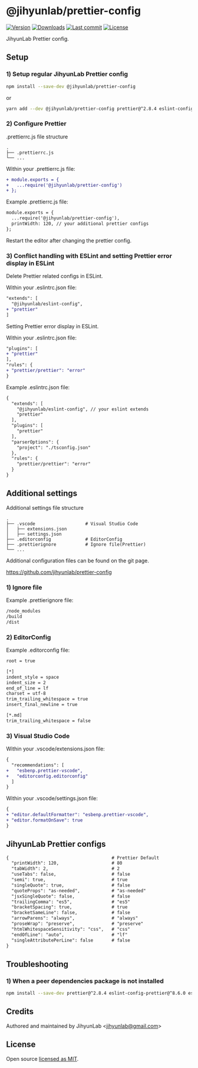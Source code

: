 # @jihyunlab/prettier-config

[![Version](https://img.shields.io/npm/v/@jihyunlab/prettier-config.svg?style=flat-square)](https://www.npmjs.com/package/@jihyunlab/prettier-config?activeTab=versions) [![Downloads](https://img.shields.io/npm/dt/@jihyunlab/prettier-config.svg?style=flat-square)](https://www.npmjs.com/package/@jihyunlab/prettier-config) [![Last commit](https://img.shields.io/github/last-commit/jihyunlab/prettier-config.svg?style=flat-square)](https://github.com/jihyunlab/prettier-config/graphs/commit-activity) [![License](https://img.shields.io/github/license/jihyunlab/prettier-config.svg?style=flat-square)](https://github.com/jihyunlab/prettier-config/blob/master/LICENSE)

JihyunLab Prettier config.

## Setup

### 1) Setup regular JihyunLab Prettier config

```bash
npm install --save-dev @jihyunlab/prettier-config
```

or

```bash
yarn add --dev @jihyunlab/prettier-config prettier@^2.8.4 eslint-config-prettier@^8.6.0 eslint-plugin-prettier@^4.2.1
```

### 2) Configure Prettier

.prettierrc.js file structure

    .
    ├── .prettierrc.js
    └── ...

Within your .prettierrc.js file:

```diff
+ module.exports = {
+   ...require('@jihyunlab/prettier-config')
+ };
```

Example .prettierrc.js file:

```diff
module.exports = {
  ...require('@jihyunlab/prettier-config'),
  printWidth: 120, // your additional prettier configs
};
```

Restart the editor after changing the prettier config.

### 3) Conflict handling with ESLint and setting Prettier error display in ESLint

Delete Prettier related configs in ESLint.

Within your .eslintrc.json file:

```diff
"extends": [
  "@jihyunlab/eslint-config",
+ "prettier"
]
```

Setting Prettier error display in ESLint.

Within your .eslintrc.json file:

```diff
"plugins": [
+ "prettier"
],
"rules": {
+ "prettier/prettier": "error"
}
```

Example .eslintrc.json file:

```diff
{
  "extends": [
    "@jihyunlab/eslint-config", // your eslint extends
    "prettier"
  ],
  "plugins": [
    "prettier"
  ],
  "parserOptions": {
    "project": "./tsconfig.json"
  },
  "rules": {
    "prettier/prettier": "error"
  }
}
```

## Additional settings

Additional settings file structure

    .
    ├── .vscode                   # Visual Studio Code
    │   ├── extensions.json
    │   ├── settings.json
    ├── .editorconfig             # EditorConfig
    ├── .prettierignore           # Ignore file(Prettier)
    └── ...

Additional configuration files can be found on the git page.

https://github.com/jihyunlab/prettier-config

### 1) Ignore file

Example .prettierignore file:

```diff
/node_modules
/build
/dist
```

### 2) EditorConfig

Example .editorconfig file:

```diff
root = true

[*]
indent_style = space
indent_size = 2
end_of_line = lf
charset = utf-8
trim_trailing_whitespace = true
insert_final_newline = true

[*.md]
trim_trailing_whitespace = false
```

### 3) Visual Studio Code

Within your .vscode/extensions.json file:

```diff
{
  "recommendations": [
+   "esbenp.prettier-vscode",
+   "editorconfig.editorconfig"
  ]
}
```

Within your .vscode/settings.json file:

```diff
{
+ "editor.defaultFormatter": "esbenp.prettier-vscode",
+ "editor.formatOnSave": true
}
```

## JihyunLab Prettier configs

```diff
{                                       # Prettier Default
  "printWidth": 120,                    # 80
  "tabWidth": 2,                        # 2
  "useTabs": false,                     # false
  "semi": true,                         # true
  "singleQuote": true,                  # false
  "quoteProps": "as-needed",            # "as-needed"
  "jsxSingleQuote": false,              # false
  "trailingComma": "es5",               # "es5"
  "bracketSpacing": true,               # true
  "bracketSameLine": false,             # false
  "arrowParens": "always",              # "always"
  "proseWrap": "preserve",              # "preserve"
  "htmlWhitespaceSensitivity": "css",   # "css"
  "endOfLine": "auto",                  # "lf"
  "singleAttributePerLine": false       # false
}
```

## Troubleshooting

### 1) When a peer dependencies package is not installed

```bash
npm install --save-dev prettier@^2.8.4 eslint-config-prettier@^8.6.0 eslint-plugin-prettier@^4.2.1
```

## Credits

Authored and maintained by JihyunLab <<jihyunlab@gmail.com>>

## License

Open source [licensed as MIT](https://github.com/jihyunlab/prettier-config/blob/master/LICENSE).
